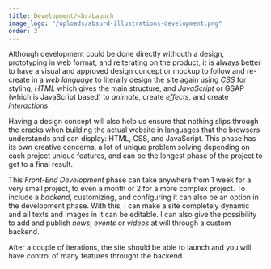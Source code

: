 ```yaml
---
title: Development/<br>Launch
image_logo: "/uploads/absurd-illustrations-development.png"
order: 3
---
```


Although development could be done directly withouth a design, prototyping in web format, and reiterating on the product, it is always better to have a visual and approved design concept or mockup to follow and re-create in a <em class="text-ultra-light text-italic text-aqua">web language</em> to literally design the site again using <em class="text-ultra-light text-italic text-aqua">CSS</em> for styling, <em class="text-ultra-light text-italic text-aqua">HTML</em> which gives the main structure, and <em class="text-ultra-light text-italic text-aqua">JavaScript</em> or GSAP (which is JavaScript based) to <em class="text-ultra-light text-italic text-aqua">animate</em>, create <em class="text-ultra-light text-italic text-aqua">effects</em>, and create <em class="text-ultra-light text-italic text-aqua">interactions</em>.

Having a design concept will also help us ensure that nothing slips through the cracks when building the actual website in languages that the browsers understands and can display: HTML, CSS, and JavaScript. This phase has its own creative concerns, a lot of unique problem solving depending on each project unique features, and can be the longest phase of the project to get to a final result.

This <em class="text-ultra-light text-italic text-aqua">Front-End Development</em> phase can take anywhere from 1 week for a very small project, to even a month or 2 for a more complex project. To include a <em class="text-ultra-light text-italic text-aqua">backend</em>, customizing, and configuring it can also be an option in the development phase. With this, I can make a site completely dynamic and all texts and images in it can be editable. I can also give the possibility to add and publish <em class="text-ultra-light text-italic text-aqua">news</em>, <em class="text-ultra-light text-italic text-aqua">events</em> or <em class="text-ultra-light text-italic text-aqua">videos</em> at will through a custom backend.

After a couple of iterations, the site should be able to launch and you will have control of many features throught the backend.

<!--.................................

The development phase could be done directly without a design, but it is always better to have a visual and approved concept to follow and re-create exactly in a web format and a visual language that the browsers understands and can display, and to also make sure that nothing slips through the cracks and there is non unexpected elements missing later.

This is normally the longest part of the project and can take anywhere from 2 weeks to even a month or 2, depending on the size and complexity of each project and the resources used or created.

A backend and customizing it and configuring can also be an option for development phase, so the site becomes completelly dynamic and all texts and images editable, or the possibility to add and publish for example news, events or videos very easily.-->









<!--Use proper alignment. Typically choose edge (over center) alignment.

Draw attention to key features using:
Color, brightness and contrast. Avoid including colors or buttons excessively.

Text via font sizes, bold type/weighting, italics, capitals and distance between letters. Users should pick up meanings just by scanning.-->






<!--
[[[ Hola amigo/amiga!

Soy desarrollador/diseñador web con 6 años en la industria.
Si necesitas un proyecto web o algún amigo o amiga algún día necesita uno, acá estoy 🖐️

Este es mi sitio web nuevo.
- https://simonsweb.design/]]]
-->